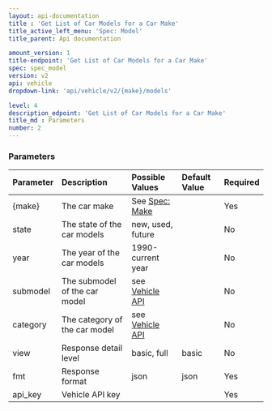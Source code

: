 ```yaml
---
layout: api-documentation
title : 'Get List of Car Models for a Car Make'
title_active_left_menu: 'Spec: Model'
title_parent: Api documentation

amount_version: 1
title-endpoint: 'Get List of Car Models for a Car Make'
spec: spec_model
version: v2
api: vehicle
dropdown-link: 'api/vehicle/v2/{make}/models'

level: 4
description_edpoint: 'Get List of Car Models for a Car Make'
title_md : Parameters
number: 2
---
```


### Parameters

| Parameter  	| Description                | Possible Values   | Default Value | Required |
|:--------------|:---------------------------|:----------------- |:------------- |:-------- |
| {make} 		| The car make 				 | See [Spec: Make](/api-documentation/vehicle/spec_make/v2/01_list_of_makes/api-description.html) | | Yes |
| state			| The state of the car models| new, used, future | 	             | No       |
| year       	| The year of the car models | 1990-current year |               | No       |
| submodel      | The submodel of the car model | see [Vehicle API](/api-documentation/vehicle/) | | No |
| category      | The category of the car model | see [Vehicle API](/api-documentation/vehicle/) | | No |
| view			| Response detail level      | basic, full       | basic         | No       |
| fmt			| Response format            | json              | json          | Yes      |
| api_key    	| Vehicle API key            |                   |               | Yes      |